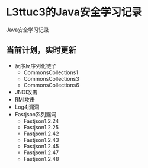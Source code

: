 # L3ttuc3的Java安全学习记录
Java安全学习记录

## 当前计划，实时更新
- 反序反序列化链子
    - CommonsCollections1
    - CommonsCollections3
    - CommonsCollections6
- JNDI攻击
- RMI攻击
- Log4j漏洞
- Fastjson系列漏洞
    - Fastjson1.2.24
    - Fastjson1.2.25
    - Fastjson1.2.42
    - Fastjson1.2.43
    - Fastjson1.2.45
    - Fastjson1.2.47
    - Fastjson1.2.48


